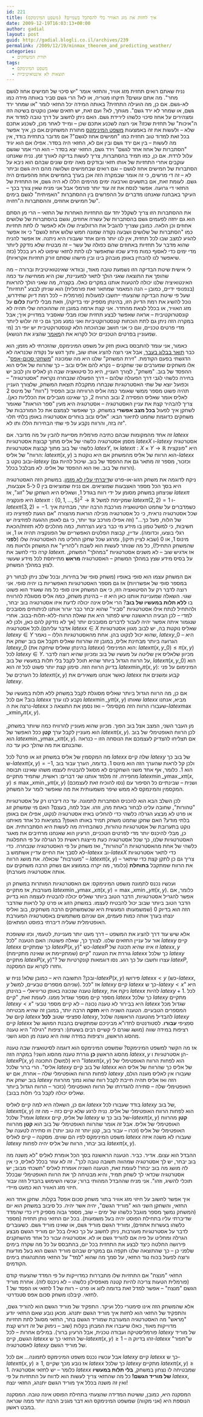 ```yaml
---
id: 221
title: איך לחזות את מזג האוויר בלי להסתכל בשמיים? (משפט המינימקס)
date: 2009-12-19T16:03:13+00:00
author: gadial
layout: post
guid: http://gadial.blogli.co.il/archives/239
permalink: /2009/12/19/minmax_theorem_and_predicting_weather/
categories:
  - תורת המשחקים
tags:
  - משפט המינימקס
  - תוצאות לא אינטואיטיביות
---
```

נניח שאתם רואים תחזית מזג אוויר, והחזאי אומר "יש סיכוי של חמישים אחוז לגשם מחר". מה אתם עושים? תיקחו מטריה, או לא? הרי גשם סביר באותה מידה כמו לא-גשם. אם כן, מה הועילה התחזית? באותה המידה יכל החזאי לומר "או שמחר ירד גשם, או שמחר לא ירד גשם". מגוחך, לא? ועם זאת, יש חזאים שאכן נוקטים בשיטה הזו ומצהירים על אחוז סיכוי כלשהו לירידת גשם. האם ניתן לחשוב על דרך טובה למדוד את ה"איכות" של תחזית שכזו? אני רוצה לשכנע אתכם שכן &#8211; ומייד לאחר מכן, לשכנע אתכם שלא &#8211; ולעשות את זה באמצעות [משפט המינימקס](http://he.wikipedia.org/wiki/%D7%9E%D7%A9%D7%A4%D7%98_%D7%94%D7%9E%D7%99%D7%A0%D7%99%D7%9E%D7%A7%D7%A1) מתורת המשחקים.אם כן, איך אפשר בכל זאת למדוד טוב תחזית כמו "חמישים אחוז לגשם"? אם מדובר בתחזית בודד, אין מה לעשות &#8211; בין אם ירד גשם ובין אם לא, החזאי היה בסדר. אפילו אם הוא יגיד "הסתברות של אחוז אחד לגשם" וירד גשם, החזאי יצא בסדר &#8211; הוא הרי אמר שגשם עלול לרדת. אם כן, כמו תמיד בהסתברות, צריך לעשות בדיקה לאורך זמן. נניח שאנחנו עוקבים אחרי התחזיות של אותו חזאי ובודקים מאה ימים שונים שבהם הוא ניבא על הסתברות של חמישים אחוז לגשם &#8211; וגם רואים שבחמישים ושלושה מהם היה גשם וביתר לא &#8211; זה די מרשים, כי זה אומר שבמקרה הזה אכן בערך בחמישים אחוז מהפעמים היה גשם. לעומת זאת, אם בתשעים וארבעה ימים מהימים הללו לא היה גשם, אז התחזית של החזאי די גרועה. אפשר לנסח את זה עוד יותר פורמלי אבל אני מניח שאין צורך בכך &#8211; העיקר באבחנה שאנחנו מדברים על ההפרשים בין ההסתברות "האמיתית" לגשם בימים של חמישים אחוזים, וההסתברות ה"חזויה".

את ההסתברות הזו צריך לשקלל יחד עם התחזיות האחרות של החזאי &#8211; הרי מן הסתם הוא גם יחזה לפעמים גשם בהסתברות של עשרה אחוזים, וגשם בהסתברות של שלושים אחוזים וכן הלאה. כמובן שצריך להגביל את הרזולוציה שלו ולא לאפשר לו לתת תחזיות כמו "הסתברות של שלושים ושבעה נקודה שמונה חמש שלוש אחוז לגשם" כי אז אפשר להגיע למצב שבו לכל תחזית, אין לנו יותר מיום אחד שעבורו היא ניתנה. אז אפשר להניח שהוא מדבר על תחזיות באחוזים שהם כפולה של עשר &#8211; זה מבטיח שלא נזדקק ליותר מדי ימים כדי לאסוף כמות מידע שכזו שתאפשר לנו לתת לחזאי שיפוט לא רע בכלל (כזה שיאפשר לנו להבחין באופן מובהק בינו ובין מישהו שסתם זורק תחזיות אקראיות).

לי אישית שיטת הבדיקה הזו נשמעת טובה מאוד, ובוודאי שאינטואיטיבית וברורה &#8211; מה שהופך את התוצאה שאני הולך לתאר למעניינת, שכן היא ממחישה עד כמה האינטואיציה שלנו יכולה להטעות אותנו במקרים כאלו. בקצרה, מה שאני הולך להראות (בנפנופי ידיים, כמובן &#8211; הנה המאמר שמתאר זאת פורמלית) הוא שניתן לבצע "תחזיות" שעל פי שיטת הבדיקה שהצעתי ייחשבו למעולות (פורמלית &#8211; לכל רמת דיוק שתידרש, נוכל להשיג את רמת הדיוק הזו, בהינתן מספיק ימי בדיקה), וזאת מבלי לדעת **כלום** על מזג האוויר, או בכלל לצאת מהחדר. אני קצת ארמה במובן זה שההוכחה שלי תהיה לא קונסטרוקטיבית &#8211; אראה שאפשר לבצע תחזית שכזו מבלי שאסביר במדוייק איך; אבל במקרה הזה ניתן גם לתת הוכחות קונסטרוקטיביות ואני נמנע מכך גם כי זה יגלוש ליותר מדי פרטים טכניים, וגם כי אני חושב שבהוכחה הלא קונסטרוקטיבית יש יופי רב (מי שמעוניין בפרטים הטכניים יכול לקרוא את ה[מאמר](http://eprints.kfupm.edu.sa/60559/1/60559.pdf) שהציג את הנושא).

כאמור, אני עומד להתבסס באופן חזק על משפט המינימקס, שהזכרתי לא מזמן; הוא כבר [תואר בבלוג בעבר](http://www.gadial.net/?p=16), אבל אני רוצה להציג אותו שוב, ותוך דגש על נקודה שכנראה לא הדגשתי בפעם הקודמת. "זירת המשחק" שלנו היא מה שמכונה "[משחקי סכום-אפס](http://he.wikipedia.org/wiki/%D7%9E%D7%A9%D7%97%D7%A7_%D7%A1%D7%9B%D7%95%D7%9D_%D7%90%D7%A4%D7%A1)". אלו משחקים שמערבים שני שחקנים &#8211; נקרא להם אליס ובוב &#8211; כך שהרווח של אליס הוא ההפסד של בוב. "משחק", לצורך העניין, היא כל סיטואציה שבה הן לאליס והן לבוב יש בחירה כלשהי לגבי דרך הפעולה שלהם &#8211; דרך הפעולה שנבחרה נקראת "אסטרטגיה" &#8211; וכפועל יוצא של שתי האסטרטגיות שנבחרו מתקבלת תוצאת המשחק, שלצורך העניין תהיה פשוט מספר ממשי שאומר כמה אליס הרוויחה ובוב הפסיד ("רווח" של מינוס 2 לאליס אומר שאליס הפסידה 2 ובוב הרוויח 2, כך שאיננו מגבילים את הכלליות כאן). צריך להבהיר קצת את עניין האסטרטגיה &#8211; אסטרטגיה היא מעין "ספר הוראות" שאומר לשחקן איך לפעול **בכל מצב אפשרי** במשחק. כך שאפשר לצמצם את כל המורכבות של משחקים כדוגמת שחמט לתיאור הבא: "אליס ובוב בוחרים אסטרטגיה באופן בלתי תלוי זה בזה, והרווח נקבע על פי שתי הבחירות הללו ותו לא".

זה אחד מהמקומות שבהם כתיבה פורמלית מסייעת להבין על מה מדובר. אם $latex x$ מסמן אסטרטגיה כלשהי של אליס מתוך קבוצת אסטרטגיות $latex X$ ו-$latex y$ אסטרטגיה כלשהי של בוב מתוך קבוצת אסטרטגיות $latex Y$, אז $latex \pi:X\times Y\to\mathbb{R}$ היא "פונקצית הרווח" של אליס: $latex \pi\left(x,y\right)$ הוא הרווח של אליס מהמשחק אם היא נוקטת ב-$latex x$ ובוב נוקט ב-$latex y$ (וכזכור, מספר זה מתאר גם את ההפסד של בוב. שיכול להיות גם הרווח של בוב. ואז הוא ההפסד של אליס. לא מבלבל בכלל).

ניקח לדוגמה את משחק הזוג-או-פרט ש[דיברתי עליו לא מזמן](http://www.gadial.net/?p=219). במשחק הזה האסטרטגיה היא בסך הכל מספר האצבעות שמוציאים. אם נניח שמוציאים בין 0 ל-5 אצבעות, שניצחון במשחק מסומן על ידי רווח בגודל 1, ושאליס היא השחקן של "זוג", אז $latex \pi$ היא פונקציה $latex \pi:\left\{ 0,1,\dots,5\right\} ^{2}\to\mathbb{R}$ שמקיימת למשל $latex \pi\left(2,2\right)=1$ ו-$latex \pi\left(3,2\right)=-1$. כשמדברים על שחמט הסיטואציה מורכבת הרבה יותר, מבחינת איך שכל אסטרטגיה נראית, כי כל אסטרטגיה מכילה הוראות מהצורה "אם הגעת לפוזיציה כזו של הלוח, פעל כך&#8230;" (וזה אפילו מורכב עוד יותר, כי גם לאופן ההגעה לפוזיציה יש חשיבות, כי למשל טמון בו מידע מי כבר ביצע הצרחות, כמה מהלכים ללא תזוזת/הכאת רגלי בוצעו, וכדומה). עדיין, קבוצת הפלטים האפשריים של הפונקציה תהיה או 1, או מינוס 1, או 0 (שבא לציין תיקו), ומרגע שכל שחקן החליט מה האסטרטגיה שלו (**לפני** שהמשחק התחיל!), כל מה שנותר לעשות הוא לשבת ו"להריץ" את המשחק ולראות מה קרה כדי לחשב את $latex \pi$. אז אדגיש שוב &#8211; לא משנים אסטרטגיות "במהלך" המשחק, על בסיס מידע שצץ במהלך המשחק &#8211; האסטרטגיה **מראש** מתייחסת לכל מידע שעשוי לצוץ במהלך המשחק.

אם המשחק עצמו הוא סופי באופיו (משחק סופי של בחירות, ובכל שלב ניתן לבחור רק במספר סופי של אפשרויות) אז גם מספר האסטרטגיות האפשריות בו יהיה סופי. אני רוצה לדבר רק על הסיטואציה הזו, כי אם המשחק אינו סופי כל מה שאגיד הוא פשוט שגוי. השאלה שמעניינת אותנו כאן היא זו &#8211; בהינתן משחק, כמה אליס מסוגלת להרוויח בו **ללא תלות במעשיו של בוב**? הרי אליס אינה יכולה לדעת איזו אסטרטגיה בוב יבחר, ולהתחיל לנתח אילו אסטרטגיות "סביר" שהוא יבחר כבר יגרור אותנו לניתוחים מסובכים למדי &#8211; לכן הבעיה הראשונה שיש לפתור היא את שאלת הרווח-ללא-תלות-בבוב. אחרי שנגמור איתה אפשר יהיה לעבור לדברים מסובכים יותר (אך לא נזדקק להם כאן, ולכן לא אדבר עליהם).לכל אסטרטגיה $latex x\in X$ שאליס נוקטת בה, יש לבוב מגוון אסטרטגיות $latex y\in Y$ שהוא יכול לנקוט בהן. אחת מהאסטרטגיות הללו &#8211; נאמר, $latex y\_{0}$ &#8211; היא הגרועה ביותר מבחינת אליס, במובן זה שהרווח שאליס תקבל אם בוב ישחק את $latex y\_{0}$ (בהינתן שאליס שיחקה את $latex x$) הוא המינימלי: $latex \pi\left(x,y\_{0}\right)\le\pi\left(x,y\right)$ לכל $latex y\in Y$. מכיוון שלאליס אין שליטה על מעשיו של בוב ומכיוון שהיא רוצה לדבר על הרווח הגדול ביותר שהיא תוכל לקבל בלי תלות במעשיו של בוב, $latex \pi\left(x,y\_{0}\right)$ הוא בדיוק הרווח הזה. סימון קצת יותר פשוט לכל זה הוא $latex \min_{y}\pi\left(x,y\right)$: המינימום על פני כל הערכים של $latex \pi\left(x,y\right)$ כאשר אנחנו משאירים את $latex x$ קבוע ומשנים את $latex y$.

אם כן, מה הרווח הגדול ביותר שאליס מסוגלת לקבל במשחק ללא תלות במעשיו של בוב? אם לכל $latex x$ נקבע לנו ערך $latex \min\_{y}\pi\left(x,y\right)$ שאותו $latex x$ מביא, אנחנו נרצה את ה-$latex x$ שעבורו הרווח הזה מקסימלי &#8211; ואז נסמן את התוצאה כ-$latex \max\_{x}\min_{y}\pi\left(x,y\right)$.

מן העבר השני, המצב אצל בוב הפוך. מכיוון שהוא מעוניין להרוויח כמה שיותר במשחק, הוא מעוניין לקבל ערך **קטן** ככל האפשר של $latex \pi\left(x,y\right)$. לכן הרווח האופטימלי של בוב הוא $latex \min\_{y}\max\_{x}\pi\left(x,y\right)$. אם תצליחו להצדיק לעצמכם את הנוסחה הזו &#8211; כנראה שהבנתם את מה שהלך כאן עד כה.

מה המקסמין של אליס במשחק זוג או פרט? לכל $latex x$ שלה קיים $latex y$ של בוב כך ש-$latex \pi\left(x,y\right)=-1$, ולכן קל לראות שהערך הזה הוא מינוס 1. בדומה, הערך עבור בוב הוא 1. כלומר, אף אחד משני השחקנים לא מסוגל להבטיח לעצמו משהו שאיננו תבוסה מחפירה. זה מלמד אותנו שני דברים: ראשית, שתמיד מתקיים $latex \min\_{y}\max\_{x}\pi\left(x,y\right)\le\max\_{x}\min\_{y}\pi\left(x,y\right)$ (נסו להוכיח זאת לעצמכם) ושנית &#8211; שבינתיים כל הסיפור עם המקסמין והמינמקס לא ממש שיפר משמעותית את מה שאפשר לומר על המשחק.

לכן השלב הבא הוא להכניס הסתברות לתמונה. עד כה דיברנו רק על אסטרטגיות "טהורות", שחובה עלינו לבחור באחת מהן, וזהו. אבל למה, בעצם? האם מי שמשחק זוג או פרט לא מבצע הגרלה כלשהי כדי להחליט באיזו אסטרטגיה לנקוט, אפילו אם באופן בלתי מודע? האם שחקן שחמט משחק תמיד באותו האופן? במציאות כל אחד מאיתנו נוקט בתערובת של אסטרטגיות טהורות, כשהבחירה מה לעשות היא הסתברותית. אם כן, מבלי להיכנס יותר מדי לפרטים הטכניים, הרעיון הוא שאנחנו מרחיבים את מאגר האסטרטגיות שלנו, כך שכל אסטרטגיה כעת מייצגת ראשית כל הגרלה על פי התפלגות כלשהי של אחת מהאסטרטגיות ה"טהורות", ואז משחק על פי האסטרטגיה שנבחרה. כדי לא לסבך את החיים עדיין אשתמש ב-$latex x$ וב-$latex X$ כדי לתאר אסטרטגיות "מעורבות" שכאלה. את מושג הרווח &#8211; $latex \pi\left(x,y\right)$ &#8211; צריך גם כן לתקן קצת כדי שיתאר את הרווח שמתקבל **בתוחלת** (כלומר, מה יקרה בממוצע אם נשחק הרבה משחקים עם אותה אסטרטגיה מעורבת).

ועכשיו נכנס לתמונה משפט המינימקס: אם האסטרטגיות המותרות במשחק הן מעורבות, אז מתקיים $latex \min\_{y}\max\_{x}\pi\left(x,y\right)=\max\_{x}\min\_{y}\pi\left(x,y\right)$. כלומר, אם אפשר להגריל אסטרטגיות, הדבר הטוב ביותר שאליס יכולה להבטיח לעצמה הוא בדיוק הדבר הטוב ביותר שבוב יכול להבטיח לעצמו. במשחק הזוג או פרט קל לראות שהדבר הזה הוא בדיוק 0 (שמשמעותו המעשית היא שכשמשחקים הרבה משחקים, בוב ואליס ינצחו בערך אותה כמות פעמים, אם שניהם משתמשים באסטרטגיה המעורבת האופטימלית שעליה דיברתי בפוסט המתאים).

אלא שיש עוד דרך להציג את המשפט &#8211; דרך מעט יותר מעניינת, לטעמי, וכזו ששופכת אור על עניין החזאים שלנו. לצורך כך, שאלה פשוטה: האם הטענה "לכל $latex y$ קיים $latex x$ כך שמתקיים $latex P\left(x,y\right)$" כש-$latex P$ זו איזו שהיא תכונה של $latex x,y$ (שמתקיימת או שאינה מתקיימת) גוררת את הטענה "קיים $latex x$ כך שלכל $latex y$ מתקיים $latex P\left(x,y\right)$"? עצרו וחשבו על כך רגע. נסו דוגמאות קונקרטיות של $latex P$, וחזרו לקרוא עם המסקנה.

ובכן? התשובה היא &#8211; כמובן שלא! נניח ש-$latex P\left(x,y\right)$ פירושו $latex x<y$ (כש-$latex x,y$ שניהם מספרים טבעיים, למשל). אז "לכל $latex y$ קיים $latex x$ כך ש-$latex y<x$" היא טענה שנכונה באופן טריוויאלי &#8211; בהינתן $latex y$, ניקח את $latex x$ להיות $latex y+1$. לכל מספר קיים מספר שגדול ממנו. לעומת זאת, "קיים $latex x$ כך שלכל $latex y$ מתקיים $latex y<x$" היא בבירור לא טענה נכונה &#8211; לא קיים מספר טבעי $latex x$ שגדול מכל המספרים הטבעיים. הטענה השניה היא **חזקה** הרבה יותר, במובן זה שהיא מבטיחה קיום של $latex x$ ספציפי שטוב **לכל** $latex y$, להבדיל מהטענה הראשונה שלכל $latex y$ קיים $latex x$ ספציפי **עבורו**. לסטודנטים לחדו"א מביניכם שמתקשים בהבנת המושג של רציפות במידה שווה (מושג שגרם לי קשיים רבים בשעתו): רציפות "רגילה" היא טענה מהסוג הראשון, ורציפות במידה שווה היא טענה מן הסוג השני.

אז מה הקשר למשפט המינימקס? שמשפט המינימקס הוא דוגמה לסיטואציה שבה טענה מהסוג הראשון **כן** גוררת טענה מהסוג השני! במקרה הזה $latex x,y$ הן אסטרטגיות ו-$latex P\left(x,y\right)$ היא (למשל) התכונה "$latex \pi\left(x,y\right)$ הוא לפחות הרווח האופטימלי של אליס". הרי ברור שלכל $latex y$ של בוב קיים $latex x$ של אליס כך שהרווח של אליס הוא לפחות הרווח האופטימלי שלה &#8211; אחרת, אם יש $latex y$ שעבורו אין לאליס מענה הולם, בוב ישחק את $latex y$ הזה ואז אליס תהיה חייבת לקבל רווח שהוא נמוך מהרווח האופטימלי שלה &#8211; סתירה להגדרתו של הרווח האופטימלי (כזכור &#8211; הרווח הגדול ביותר שאליס יכולה לקבל בלי תלות בבוב).

אם כן, השאלה היא למה קיים לאליס $latex x$ בודד שעבורו לכל $latex y$ של בוב, $latex \pi\left(x,y\right)$ הוא לפחות הרווח האופטימלי של אליס. נניח לרגע שלא קיים כזה &#8211; מה זה אומר? שלכל $latex x$ של אליס, קיים $latex y$ של בוב כך ש-$latex \pi\left(x,y\right)$ **קטן** מהרווח האופטימלי של אליס. אבל זה אומר שהרווח האופטימלי של בוב הוא **קטן** מהרווח האופטימלי של אליס (זכרו &#8211; עבור בוב, קטן יותר זה טוב יותר) וזו סתירה לטענה של משפט המינימקס לפיו הם שווים. מסקנה &#8211; קיים לאליס $latex x$ שעבורו לא משנה איזה $latex y$ בוב יבחר, הרווח של אליס יהיה לפחות $latex \pi\left(x,y\right)$.

ההבדל הוא עצום. אדיר. כביר. הטענה הראשונה בסך הכל אומרת לאליס "לא משנה מה בוב יבחר, יש לך אסטרטגיה שמהווה תשובה טובה לכך". זה לא עוזר בכלל לאליס, כי אין לה מושג מה בוב יבחר! לעומת זאת, הטענה השניה אומרת לאליס "תשכחי מבוב; יש אסטרטגיה שכדאי לך לשחק תמיד, והיא מבטיחה לך את הרווח האופטימלי שבכלל תוכלי להשיג, וזהו". אני מניח שההבדל המהותי ברור; עכשיו השימוש בהבדל הזה עבור חיזוי מזג האוויר הוא כמעט מיידי.

איך אפשר לחשוב על חיזוי מזג אוויר בתור משחק סכום אפס? בקלות. שחקן אחד הוא החזאי, והשחקן השני הוא "מוריד הגשם", יהיה אשר יהיה. כל סיבוב במשחק הוא יום (המשחק נמשך מספר מוגבל כלשהו של ימים &#8211; שוב, מספר גבוה מספיק דיו כדי שהמדד שדיברתי עליו בתחילת הפוסט יהיה בעל משמעות). בכל יום החזאי נותן תחזית (מספר כלשהו בעשרות אחוזים), ומוריד הגשם מוריד גשם, או שאינו מוריד גשם. כשעוברים לדבר על אסטרטגיות מעורבות, ניתן לחשוב על כך כאילו בכל יום מוריד הגשם מבצע הגרלה ומחליט על פיה אם להוריד גשם או לא. אסטרטגיה עבור כל אחד מהשחקנים פירושה החלטה כיצד לבצע את התחזית בכל יום, בהתבסס על כל מה שקרה בימים שלפני כן &#8211; כך שהתוצאה שלנו תקפה גם במקרים שבהם מוריד הגשם הוא בעל מודעות ורוצה לפעול בכוח נגד החזאי, על סמך מה שהוא "למד" על החזאי מהתנהגותו בימים הקודמים.

החזאי "מנצח" אם התחזיות שלו מתבררות כמדוייקות על פי המדד שהצעתי קודם (פורמלית הטעות צריכה להיות קטנה מאפסילון כלשהו &#8211; לא ניכנס לזה). אחרת מוריד הגשם "מנצח" &#8211; אפשר למדל זאת בדומה לזוג או פרט &#8211; רווח של 1 לחזאי או הפסד של 1 לחזאי. קיבלנו משחק סכום אפס סטנדרטי.

אלא שהמשחק הזה אינו סימטרי כלל ועיקר. התפקיד של מוריד הגשם הוא להוריד גשם, והתפקיד של החזאי הוא לחזות איך מוריד הגשם יתנהג. מכאן נובע שאם החזאי יודע "מראש" מה האסטרטגיה המעורבת שמוריד הגשם בחר, החזאי מסוגל לתת תחזיות מדוייקות מאוד, כאלו שיעברו את המבחן בקלות (שוב &#8211; נימוק של זה דורש קצת פורמליסטיקה ועבודה טכנית, אבל הרעיון ברור). במילים אחרות &#8211; לכל $latex y$ של מוריד הגשם, קיים $latex x$ של החזאי כך ש-$latex \pi\left(x,y\right)\ge1$ &#8211; זהו בדיוק ה-$latex x$ ש"תפור" לאסטרטגיה $latex y$ של מוריד הגשם.

אבל עכשיו נכנס משפט המינימקס לתמונה&#8230; אם לכל $latex y$ קיים $latex x$ כך ש-$latex \pi\left(x,y\right)\ge1$, אז נובע מכך שקיים $latex x$ כך שלכל $latex y$ מתקיים $latex \pi\left(x,y\right)\ge1$. כלומר &#8211; יש לחזאי אסטרטגיה $latex x$ שמבטיחה לו נצחון במשחק, **בלי תלות במעשיו של מוריד הגשם!** כל מה שהחזאי צריך לעשות הוא לדווח על התחזיות על פי $latex x$, ואין זה משנה בכלל איך מוריד הגשם יתנהג, החזאי ינצח!

המסקנה היא, כמובן, ששיטת המדידה שהצעתי בתחילת הפוסט אינה טובה. המסקנה הנוספת היא (אני מקווה) שמשפט המינימקס הוא דבר מגניב הרבה יותר ממה שנראה במבט ראשון.